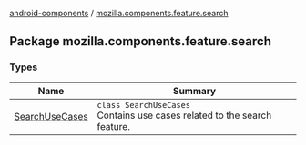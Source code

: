 [android-components](../index.md) / [mozilla.components.feature.search](./index.md)

## Package mozilla.components.feature.search

### Types

| Name | Summary |
|---|---|
| [SearchUseCases](-search-use-cases/index.md) | `class SearchUseCases`<br>Contains use cases related to the search feature. |
